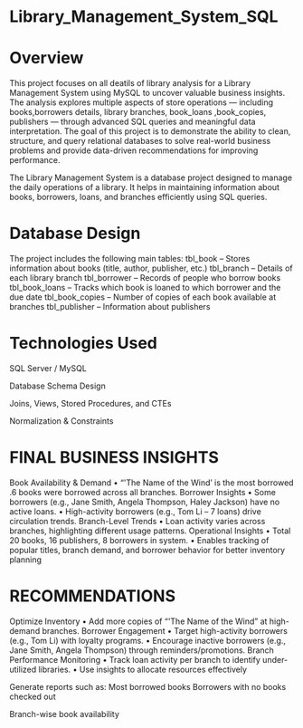 # Library_Management_System_SQL

# Overview
This project focuses on all deatils of library  analysis for a Library Management System using MySQL to uncover valuable business insights.
The analysis explores multiple aspects of store operations — including books,borrowers details, library branches, book_loans ,book_copies, publishers — through advanced SQL queries and meaningful data interpretation.
The goal of this project is to demonstrate the ability to clean, structure, and query relational databases to solve real-world business problems and provide data-driven recommendations for improving performance.

The Library Management System is a database project designed to manage the daily operations of a library.
It helps in maintaining information about books, borrowers, loans, and branches efficiently using SQL queries.

# Database Design
The project includes the following main tables:
tbl_book – Stores information about books (title, author, publisher, etc.)
tbl_branch – Details of each library branch
tbl_borrower – Records of people who borrow books
tbl_book_loans – Tracks which book is loaned to which borrower and the due date
tbl_book_copies – Number of copies of each book available at branches
tbl_publisher – Information about publishers

 # Technologies Used

SQL Server / MySQL

Database Schema Design

Joins, Views, Stored Procedures, and CTEs

Normalization & Constraints

# FINAL BUSINESS INSIGHTS
Book Availability & Demand 
• “'The Name of the Wind’ is the most borrowed .6 books were borrowed across all branches.
Borrower Insights 
• Some borrowers (e.g., Jane Smith, Angela Thompson, Haley Jackson) have no active loans. 
• High-activity borrowers (e.g., Tom Li – 7 loans) drive circulation trends.
 Branch-Level Trends 
• Loan activity varies across branches, highlighting different usage patterns. 
Operational Insights 
• Total 20 books, 16 publishers, 8 borrowers in system. 
• Enables tracking of popular titles, branch demand, and borrower behavior for better inventory planning
# RECOMMENDATIONS
Optimize Inventory 
   • Add more copies of “'The Name of the Wind” at high-demand branches.
Borrower Engagement 
   • Target high-activity borrowers (e.g., Tom Li) with loyalty programs. 
   • Encourage inactive borrowers (e.g., Jane Smith, Angela Thompson) through reminders/promotions. 
  Branch Performance Monitoring 
     • Track loan activity per branch to identify under-utilized libraries. 
     • Use insights to allocate resources effectively
     
 Generate reports such as:
Most borrowed books
Borrowers with no books checked out

Branch-wise book availability

